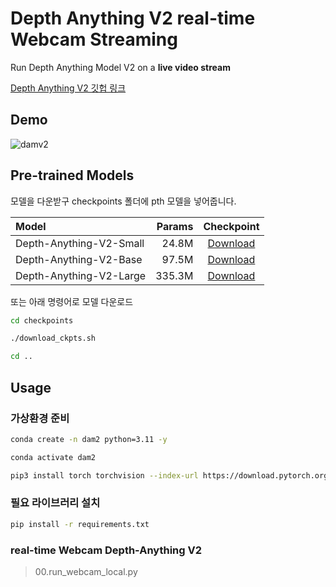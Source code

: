 # Depth Anything V2 real-time Webcam Streaming
Run Depth Anything Model V2 on a **live video stream**


[Depth Anything V2 깃헙 링크 ](https://github.com/DepthAnything/Depth-Anything-V2)


## Demo

![damv2](https://github.com/user-attachments/assets/3d8df92a-5baf-41ae-8518-610d3e9cb62b)


</div>

## Pre-trained Models

모델을 다운받구 checkpoints 폴더에 pth 모델을 넣어줍니다.

| Model | Params | Checkpoint |
|:-|-:|:-:|
| Depth-Anything-V2-Small | 24.8M | [Download](https://huggingface.co/depth-anything/Depth-Anything-V2-Small/resolve/main/depth_anything_v2_vits.pth?download=true) |
| Depth-Anything-V2-Base | 97.5M | [Download](https://huggingface.co/depth-anything/Depth-Anything-V2-Base/resolve/main/depth_anything_v2_vitb.pth?download=true) |
| Depth-Anything-V2-Large | 335.3M | [Download](https://huggingface.co/depth-anything/Depth-Anything-V2-Large/resolve/main/depth_anything_v2_vitl.pth?download=true) |


또는 아래 명령어로 모델 다운로드 

```bash
cd checkpoints

./download_ckpts.sh

cd ..
```

## Usage

### 가상환경 준비 

```bash 
conda create -n dam2 python=3.11 -y

conda activate dam2

pip3 install torch torchvision --index-url https://download.pytorch.org/whl/cu121

```

### 필요 라이브러리 설치 

```bash 
pip install -r requirements.txt
```

### real-time Webcam Depth-Anything V2

> 00.run_webcam_local.py